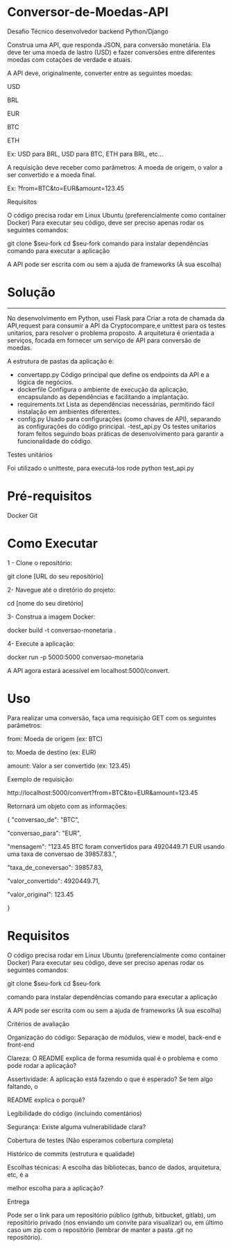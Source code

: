 # Conversor-de-Moedas-API

Desafio Técnico desenvolvedor backend Python/Django

Construa uma API, que responda JSON, para conversão monetária. Ela deve ter uma
moeda de lastro (USD) e fazer conversões entre diferentes moedas com cotações de
verdade e atuais.

A API deve, originalmente, converter entre as seguintes moedas:

USD

BRL

EUR

BTC

ETH

Ex: USD para BRL, USD para BTC, ETH para BRL, etc...

A requisição deve receber como parâmetros: A moeda de origem, o valor a ser
convertido e a moeda final.

Ex: ?from=BTC&to=EUR&amount=123.45

Requisitos

O código precisa rodar em Linux Ubuntu (preferencialmente como container Docker)
Para executar seu código, deve ser preciso apenas rodar os seguintes comandos:

git clone $seu-fork
cd $seu-fork
comando para instalar dependências
comando para executar a aplicação

A API pode ser escrita com ou sem a ajuda de frameworks (À sua escolha)

# Solução
___________________________________________________________________________________________________________________________________________________________________________________________________

No desenvolvimento em Python, usei Flask para Criar a rota de chamada da API,request para consumir a API da Cryptocompare,e unittest para os testes unitarios, para resolver o problema proposto. A arquitetura é orientada a serviços, focada em fornecer um serviço de API para conversão de moedas.

A estrutura de pastas da aplicação é:

- convertapp.py
Código principal que define os endpoints da API e a lógica de negócios.
- dockerfile
Configura o ambiente de execução da aplicação, encapsulando as dependências e facilitando a implantação.
- requirements.txt
Lista as dependências necessárias, permitindo fácil instalação em ambientes diferentes.
- config.py
Usado para configurações (como chaves de API), separando as configurações do código principal.
-test_api.py
Os testes unitarios foram feitos seguindo boas práticas de desenvolvimento para garantir a funcionalidade do código.

Testes unitários

Foi utilizado o unitteste, para executá-los rode  python test_api.py

# Pré-requisitos

Docker
Git

 # Como Executar

1 - Clone o repositório:

git clone [URL do seu repositório]

2- Navegue até o diretório do projeto:

cd [nome do seu diretório]

3- Construa a imagem Docker:

docker build -t conversao-monetaria .

4- Execute a aplicação:

docker run -p 5000:5000 conversao-monetaria

A API agora estará acessível em localhost:5000/convert.

# Uso

Para realizar uma conversão, faça uma requisição GET com os seguintes parâmetros:

from: Moeda de origem (ex: BTC)

to: Moeda de destino (ex: EUR)

amount: Valor a ser convertido (ex: 123.45)

Exemplo de requisição:

http://localhost:5000/convert?from=BTC&to=EUR&amount=123.45


Retornará um objeto com as informações:

{
  "conversao_de": "BTC",

  "conversao_para": "EUR",
  
  "mensagem": "123.45 BTC foram convertidos para 4920449.71 EUR usando uma taxa de conversao de 39857.83.",
  
  "taxa_de_coneversao": 39857.83,
  
  "valor_convertido": 4920449.71,
  
  "valor_original": 123.45
  
}

# Requisitos

O código precisa rodar em Linux Ubuntu (preferencialmente como container Docker)
Para executar seu código, deve ser preciso apenas rodar os seguintes comandos:

git clone $seu-fork
cd $seu-fork

comando para instalar dependências
comando para executar a aplicação

A API pode ser escrita com ou sem a ajuda de frameworks (À sua escolha)

Critérios de avaliação

Organização do código: Separação de módulos, view e model, back-end e front-end

Clareza: O README explica de forma resumida qual é o problema e como pode rodar
a aplicação?

Assertividade: A aplicação está fazendo o que é esperado? Se tem algo faltando, o

README explica o porquê?

Legibilidade do código (incluindo comentários)

Segurança: Existe alguma vulnerabilidade clara?

Cobertura de testes (Não esperamos cobertura completa)

Histórico de commits (estrutura e qualidade)

Escolhas técnicas: A escolha das bibliotecas, banco de dados, arquitetura, etc, é a

melhor escolha para a aplicação?

Entrega

Pode ser o link para um repositório público (github, bitbucket, gitlab), um repositório
privado (nos enviando um convite para visualizar) ou, em último caso um zip com o
repositório (lembrar de manter a pasta .git no repositório).
